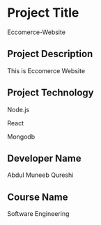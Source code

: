 # Project Title

Eccomerce-Website

## Project Description
This is Eccomerce Website

## Project Technology

Node.js

React

Mongodb


## Developer Name

Abdul Muneeb Qureshi

## Course Name

Software Engineering
